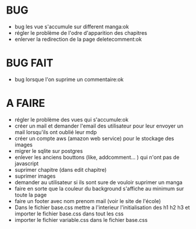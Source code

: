 # BUG
- bug les vue s'accumule sur different manga:ok
- régler le problème de l'odre d'apparition des chapitres
- enlerver la redirection de la page deletecomment:ok

# BUG FAIT
- bug lorsque l'on suprime un commentaire:ok


# A FAIRE
- régler le problème des vues qui s'accumule:ok
- créer un mail et demander l'email des utilisateur pour leur envoyer un mail lorsqu'ils ont oublié leur mdp
- créer un compte aws (amazon web service) pour le stockage des images 
- migrer le sqlite sur postgres  
- enlever les anciens bouttons (like, addcomment... ) qui n'ont pas de javascript
- suprimer chapitre (dans edit chapitre)
- suprimer images
- demander au utilisateur si ils sont sure de vouloir suprimer un manga
- faire en sorte que la couleur du background s'affiche au minimum sur toute la page
- faire un footer avec nom prenom mail (voir le site de l'école)
- Dans le fichier base.css mettre a l'interieur l'initialisation des h1 h2 h3 et importer le fichier base.css dans tout les css
- importer le fichier variable.css dans le fichier base.css 

